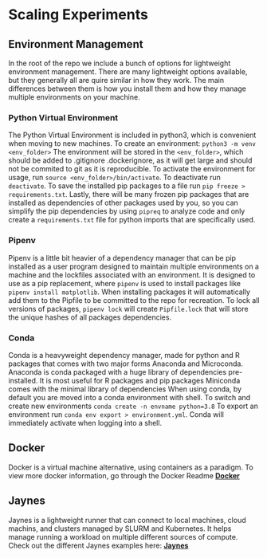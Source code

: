 # Scaling Experiments

## Environment Management
In the root of the repo we include a bunch of options for lightweight environment management.  There are many lightweight options available, but they generally all are quire similar in how they work.  The main differences between them is how you install them and how they manage multiple environments on your machine.  

### Python Virtual Environment
The Python Virtual Environment is included in python3, which is convenient when moving to new machines.  To create an environment:
`python3 -m venv <env_folder>`
The environment will be stored in the `<env_folder>`, which should be added to .gitignore .dockerignore, as it will get large and should not be commited to git as it is reproducible.  To activate the environment for usage, run `source <env_folder>/bin/activate`.  To deactivate run `deactivate`.  To save the installed pip packages to a file run `pip freeze > requirements.txt`.  Lastly, there will be many frozen pip packages that are installed as dependencies of other packages used by you, so you can simplify the pip dependencies by using `pipreq` to analyze code and only create a `requirements.txt` file for python imports that are specifically used.

### Pipenv
Pipenv is a little bit heavier of a dependency manager that can be pip installed as a user program designed to maintain multiple environments on a machine and the lockfiles associated with an environment.  It is designed to use as a pip replacement, where `pipenv` is used to install packages like `pipenv install matplotlib`.  When installing packages it will automatically add them to the Pipfile to be committed to the repo for recreation.  To lock all versions of packages, `pipenv lock` will create `Pipfile.lock` that will store the unique hashes of all packages dependencies.

### Conda
Conda is a heavyweight dependency manager, made for python and R packages that comes with two major forms Anaconda and Microconda.
Anaconda is conda packaged with a huge library of dependencies pre-installed.  It is most useful for R packages and pip packages
Miniconda comes with the minimal library of dependencies
When using conda, by default you are moved into a conda environment with shell.  To switch and create new environments `conda create -n envname python=3.8`
To export an environment run `conda env export > environment.yml`.  Conda will immediately activate when logging into a shell.

## Docker
Docker is a virtual machine alternative, using containers as a paradigm.  To view more docker information, go through the Docker Readme
[**Docker**](docker/README.md)


## Jaynes
Jaynes is a lightweight runner that can connect to local machines, cloud machins, and clusters managed by SLURM and Kubernetes.  It helps manage running a workload on multiple different sources of compute.  Check out the different Jaynes examples here: [**Jaynes**](jaynes/README.md)




